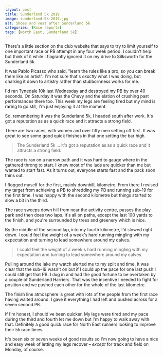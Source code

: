 ```yaml
---
layout: post
title: Sunderland 5k 2019
image: sunderland-5k-2019.jpg
alt: Shoes and vest after Sunderland 5k
categories: [Race reports]
tags: [North East, Sunderland 5k]
---
```

There's a little section on the club website that says to try to limit yourself to one important race or PB attempt in any four week period. I couldn't help but think of it while I flagrantly ignored it on my drive to Silksworth for the Sunderland 5k.

It was Pablo Picasso who said, "learn the rules like a pro, so you can break them like an artist". I'm not sure that's *exactly* what I was doing, but chalking it down to artistry rather than stubbornness works for me.

I'd ran Tynedale 10k last Wednesday and destroyed my PB by over 40 seconds. On Saturday it was the Chevy and the elation of crushing past performances there too. This week my legs are feeling tired but my mind is raring to go still, I'm just enjoying it at the moment.

So, remembering it was the Sunderland 5k, I headed south after work. It's got a reputation as as a quick race and it attracts a strong field.

There are two races, with women and over fifty men setting off first. It was great to see some good quick finishes in that one setting the bar high. 

>The Sunderland 5k ... it's got a reputation as as a quick race and it attracts a strong field.

The race is ran on a narrow path and it was hard to gauge where in the gathered throng to start. I knew most of the lads are quicker than me but wanted to start fast. As it turns out, everyone starts fast and the pack soon thins out.

I flogged myself for the first, mainly downhill, kilometre. From there I revised my target from achieving a PB to shredding my PB and running sub-19 for the first time. I was happy with the second kilometre but things started to slow a bit in the third. 

The race sweeps down hill from near the activity centre, passes the play park and then does two laps. It's all on paths, except the last 100 yards to the finish, and you're surrounded by trees and greenery which is nice.

By the middle of the second lap, into my fourth kilometre, I'd slowed right down. I could feel the weight of a week's hard running mingling with my expectation and turning to lead somewhere around my calves.

>I could feel the weight of a week's hard running mingling with my expectation and turning to lead somewhere around my calves.

Pulling around the lake my watch alerted me to my split and time. It was clear that the sub-19 wasn't on but if I could up the pace for one last push I could still get that PB. I dug in and had the good fortune to be overtaken by a couple of Sunderland Harriers. That was the incentive I needed to fight for position and we pushed each other for the whole of the last kilometre.

The finish line atmosphere is great with lots of the people from the first race having waited around. I gave it everything I had left and pushed across for a seven second PB.

If I'm honest, I should've been quicker. My legs were tired and my pace during the third and fourth let me down but I'm happy to walk away with that. Definitely a good quick race for North East runners looking to improve their 5k race times. 

It's been six or seven weeks of good results so I'm now going to have a nice and easy week of letting my legs recover – *except* for track and field on Monday, of course.
